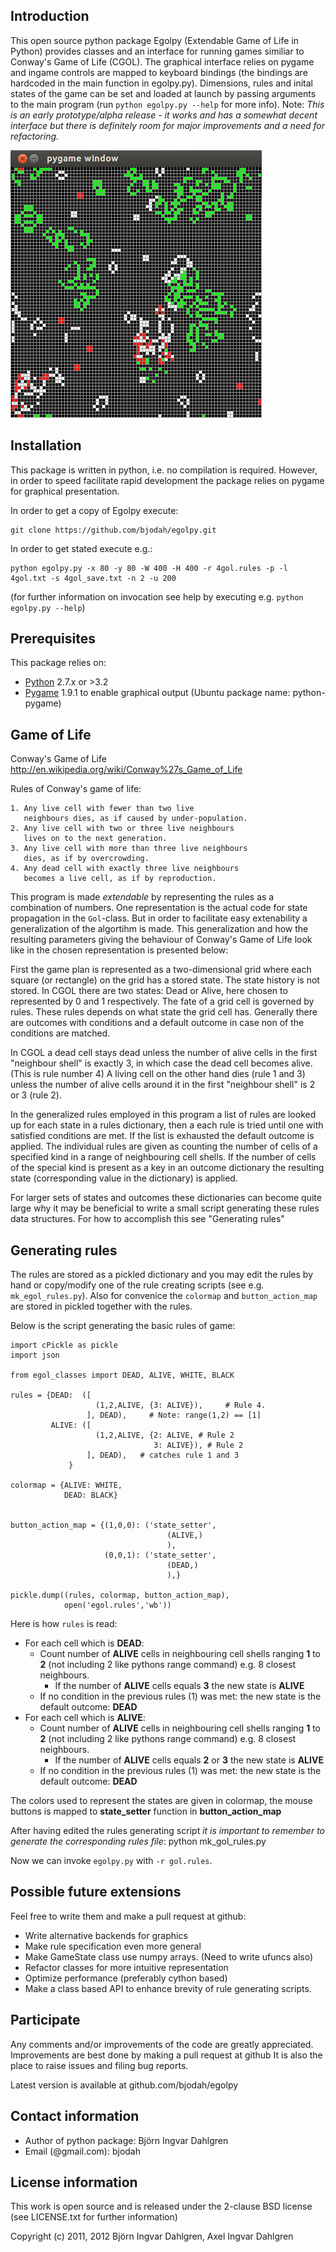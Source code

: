 ## Introduction
This open source python package Egolpy (Extendable Game of Life in Python) provides classes and an interface for running games similiar to Conway's Game of Life (CGOL).
The graphical interface relies on pygame and ingame controls are mapped to keyboard bindings (the bindings are hardcoded in the main function in egolpy.py). Dimensions, rules and inital states of the game can be set and loaded at launch by passing arguments to the main program (run `python egolpy.py --help` for more info). Note: *This is an early prototype/alpha release - it works and has a somewhat decent interface but there is definitely room for major improvements and a need for refactoring.*


![Egolpy 4gol.rules screenshot (run cmd from 4gol.cmd)](https://github.com/bjodah/egolpy/raw/master/screenshot.png)


## Installation
This package is written in python, i.e. no compilation is required.
However, in order to speed facilitate rapid development the package relies on pygame for graphical presentation.

In order to get a copy of Egolpy execute:

    git clone https://github.com/bjodah/egolpy.git

In order to get stated execute e.g.:

    python egolpy.py -x 80 -y 80 -W 400 -H 400 -r 4gol.rules -p -l 4gol.txt -s 4gol_save.txt -n 2 -u 200

(for further information on invocation see help by executing e.g. `python egolpy.py --help`)

## Prerequisites
This package relies on:

- [Python](http://python.org) 2.7.x or >3.2
- [Pygame](http://pygame.org) 1.9.1 to enable graphical output (Ubuntu package name: python-pygame)


## Game of Life
Conway's Game of Life
http://en.wikipedia.org/wiki/Conway%27s_Game_of_Life

Rules of Conway's game of life:

    1. Any live cell with fewer than two live
       neighbours dies, as if caused by under-population.
    2. Any live cell with two or three live neighbours
       lives on to the next generation.
    3. Any live cell with more than three live neighbours
       dies, as if by overcrowding.
    4. Any dead cell with exactly three live neighbours
       becomes a live cell, as if by reproduction.

This program is made *extendable* by representing the rules as a combination of numbers. One representation is the actual code for state propagation in the `Gol`-class. But in order to facilitate easy extenability a generalization of the algortihm is made. This generalization and how the resulting parameters giving the behaviour of Conway's Game of Life look like in the chosen representation is presented below:

First the game plan is represented as a two-dimensional grid where each square (or rectangle) on the grid has a stored state. The state history is not stored. In CGOL there are two states: Dead or Alive, here chosen to represented by 0 and 1 respectively. The fate of a grid cell is governed by rules. These rules depends on what state the grid cell has. Generally there are outcomes with conditions and a default outcome in case non of the conditions are matched.

In CGOL a dead cell stays dead unless the number of alive cells in the first "neighbour shell" is exactly 3, in which case the dead cell becomes alive. (This is rule number 4) A living cell on the other hand dies (rule 1 and 3) unless the number of alive cells around it in the first "neighbour shell" is 2 or 3 (rule 2).

In the generalized rules employed in this program a list of rules are looked up for each state in a rules dictionary, then a each rule is tried until one with satisfied conditions are met. If the list is exhausted the default outcome is applied. The individual rules are given as counting the number of cells of a specified kind in a range of neighbouring cell shells. If the number of cells of the special kind is present as a key in an outcome dictionary the resulting state (corresponding value in the dictionary) is applied.

For larger sets of states and outcomes these dictionaries can become quite large why it may be beneficial to write a small script generating these rules data structures. For how to accomplish this see "Generating rules"

## Generating rules
The rules are stored as a pickled dictionary and you may edit the rules by hand or copy/modify one of the rule creating scripts (see e.g. `mk_egol_rules.py`). Also for convenice the `colormap` and `button_action_map` are stored in pickled together with the rules.

Below is the script generating the basic rules of game:

    import cPickle as pickle
    import json

    from egol_classes import DEAD, ALIVE, WHITE, BLACK

    rules = {DEAD:  ([
                       (1,2,ALIVE, {3: ALIVE}),     # Rule 4.
                     ], DEAD),     # Note: range(1,2) == [1]
             ALIVE: ([
                       (1,2,ALIVE, {2: ALIVE, # Rule 2
                                    3: ALIVE}), # Rule 2
                     ], DEAD),   # catches rule 1 and 3
                 }

    colormap = {ALIVE: WHITE,
                DEAD: BLACK}


    button_action_map = {(1,0,0): ('state_setter',
                                       (ALIVE,)
                                       ),
                         (0,0,1): ('state_setter',
                                       (DEAD,)
                                       ),}

    pickle.dump((rules, colormap, button_action_map),
                open('egol.rules','wb'))

Here is how `rules` is read:
* For each cell which is **DEAD**:
    * Count number of **ALIVE** cells in neighbouring cell shells ranging **1** to **2** (not including 2 like pythons range command) e.g. 8 closest neighbours.
        * If the number of **ALIVE** cells equals **3** the new state is **ALIVE**
    * If no condition in the previous rules (1) was met: the new state is the default outcome: **DEAD**
* For each cell which is **ALIVE**:
    * Count number of **ALIVE** cells in neighbouring cell shells ranging **1** to **2** (not including 2 like pythons range command) e.g. 8 closest neighbours.
        * If the number of **ALIVE** cells equals **2** or **3** the new state is **ALIVE**
    * If no condition in the previous rules (1) was met: the new state is the default outcome: **DEAD**

The colors used to represent the states are given in colormap, the mouse buttons is mapped to **state_setter** function in **button_action_map**

After having edited the rules generating script *it is important to remember to generate the corresponding rules file*:
    python mk_gol_rules.py

Now we can invoke `egolpy.py` with `-r gol.rules`.

## Possible future extensions
Feel free to write them and make a pull request at github:
- Write alternative backends for graphics
- Make rule specification even more general
- Make GameState class use numpy arrays. (Need to write ufuncs also)
- Refactor classes for more intuitive representation
- Optimize performance (preferably cython based)
- Make a class based API to enhance brevity of rule generating scripts.

## Participate
Any comments and/or improvements of the code are greatly appreciated.
Improvements are best done by making a pull request at github
It is also the place to raise issues and filing bug reports.

Latest version is available at github.com/bjodah/egolpy


## Contact information
- Author of python package: Björn Ingvar Dahlgren
- Email (@gmail.com): bjodah

## License information
This work is open source and is released under the 2-clause BSD license (see LICENSE.txt for further information)

Copyright (c) 2011, 2012 Björn Ingvar Dahlgren, Axel Ingvar Dahlgren
